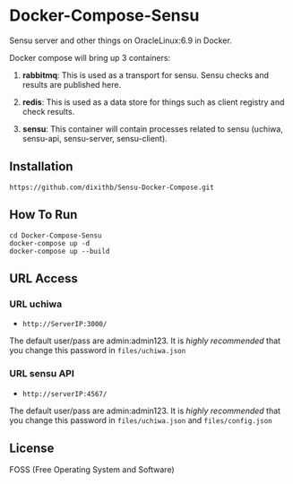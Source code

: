 # Docker-Compose-Sensu

Sensu server and other things on OracleLinux:6.9 in Docker.

Docker compose will bring up 3 containers:

1. **rabbitmq**: This is used as a transport for sensu. Sensu checks and results are published here.

2. **redis**: This is used as a data store for things such as client registry and check results.

3. **sensu**: This container will contain processes related to sensu (uchiwa, sensu-api, sensu-server, sensu-client).

## Installation

```
https://github.com/dixithb/Sensu-Docker-Compose.git
```

## How To Run

```
cd Docker-Compose-Sensu
docker-compose up -d
docker-compose up --build 
```

## URL Access

### URL uchiwa

* `http://ServerIP:3000/`

The default user/pass are admin:admin123. It is _highly recommended_ that you change this password in `files/uchiwa.json`

### URL sensu API

* `http://serverIP:4567/`

The default user/pass are admin:admin123. It is _highly recommended_ that you change this password in `files/uchiwa.json` and `files/config.json`


## License

FOSS (Free Operating System and Software)
